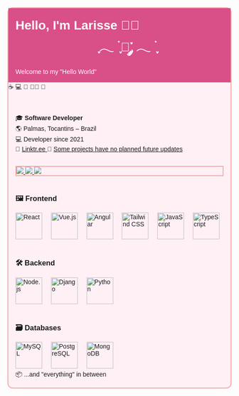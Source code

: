 <div style="border: 2px solid #f7a8a8; border-radius: 12px; background: #fff0f5; font-family: sans-serif;">
   <!-- Topo -->
   <div style="background: #d94f88; padding: 16px; ">
      <h1 style="color: white; margin: 0;"> Hello, I'm Larisse 🌷🌿ㅤㅤㅤㅤㅤㅤㅤㅤㅤㅤㅤㅤㅤㅤ  ִֶָ𓂃 ࣪ ִֶָ🐇་༘ 𓂃 ࣪ ִֶָ </h1>
      <p style="color: white; margin: 0; border-radius: 12px 12px 0 0;">Welcome to my "Hello World"</p>
   </div>
   <div> 
      ☕  💻 📸 💪🏼 🛬
   </div>
   <br>
   <!-- Corpo -->
   <div style="padding: 16px;">
      <!-- <h3 style="color: #d94f88; margin-bottom: 8px;">F A C T SㅤA B O U TㅤM E:</h3> -->
      <p>
         🎓 <strong>Software Developer</strong><br>
         🌎 Palmas, Tocantins – Brazil<br>
         💻 Developer since 2021<br>
         🔗 <a href="https://linktr.ee/larisseralves" target="_blank"> Linktr.ee </a>
         🔗 <a href="https://github.com/larissealves/Portifolio" target="_blank"> Some projects have no planned future updates </a>
      </p>
      <br>
         <div style="border: 2px solid #f7a8a8; align:left ">
            <a href="https://www.linkedin.com/in/larissealves/?trk=people-guest_people_search-card&originalSubdomain=br" target="_blank">
               <img src="https://img.shields.io/badge/-LinkedIn-%230077B5?style=for-the-badge&logo=linkedin&logoColor=white" target="_blank">
            </a>
            <a href="https://instagram.com/larisseralves" target="_blank">
               <img src="https://img.shields.io/badge/-Instagram-%23E4405F?style=for-the-badge&logo=instagram&logoColor=white" target="_blank">
            </a>
            <a href="mailto:alves.larisser@gmail.com">
               <img src="https://img.shields.io/badge/-Gmail-%23333?style=for-the-badge&logo=gmail&logoColor=white" target="_blank">
            </a>
         </div>
      <br>
      <div align="left">
         <!-- Frontend -->
         <div align="left">
            <div>
               <h3>🖼️ Frontend</h3>
               <img src="https://cdn.jsdelivr.net/gh/devicons/devicon/icons/react/react-original-wordmark.svg" height="60" alt="React" />
               <img width="12" />
               <img src="https://cdn.jsdelivr.net/gh/devicons/devicon/icons/vuejs/vuejs-original-wordmark.svg" height="60" alt="Vue.js" />
               <img width="12" />
               <img src="https://cdn.jsdelivr.net/gh/devicons/devicon/icons/angularjs/angularjs-original.svg" height="60" alt="Angular" />
               <img width="12" />
               <img src="https://skillicons.dev/icons?i=tailwind" height="60" alt="Tailwind CSS" />
               <img width="12" />
               <img src="https://cdn.jsdelivr.net/gh/devicons/devicon/icons/javascript/javascript-original.svg" height="60" alt="JavaScript" />
               <img width="12" />
               <img src="https://skillicons.dev/icons?i=ts" height="60" alt="TypeScript" />
            </div>
            <br>
            <!-- Backend -->
            <div align="left">
               <h3>🛠️ Backend</h3>
               <img src="https://cdn.jsdelivr.net/gh/devicons/devicon/icons/nodejs/nodejs-plain-wordmark.svg" height="60" alt="Node.js" />
               <img width="12" />
               <img src="https://cdn.jsdelivr.net/gh/devicons/devicon/icons/django/django-plain-wordmark.svg" height="60" alt="Django" />
               <img width="12" />
               <img src="https://skillicons.dev/icons?i=py" height="60" alt="Python" />
            </div>
            <br>
            <!-- Database -->
            <div align="left">
               <h3>🗃️ Databases</h3>
               <img src="https://cdn.jsdelivr.net/gh/devicons/devicon/icons/mysql/mysql-plain-wordmark.svg" height="60" alt="MySQL" />
               <img width="12" />
               <img src="https://cdn.jsdelivr.net/gh/devicons/devicon/icons/postgresql/postgresql-original-wordmark.svg" height="60" alt="PostgreSQL" />
               <img width="12" />
               <img src="https://cdn.jsdelivr.net/gh/devicons/devicon/icons/mongodb/mongodb-plain-wordmark.svg" height="60" alt="MongoDB" />
            </div>
            📦 ...and "everything" in between
         </div>
         <!--
         <br>
         <div align="left">
            <img src="https://github-readme-stats.vercel.app/api?username=larissealves&hide_title=true&hide_rank=true&show_icons=true&include_all_commits=true&count_private=true&disable_animations=true&theme=dracula&locale=en&hide_border=false&order=1" height="150" alt="stats graph" />
            <br>
            <img src="https://github-readme-activity-graph.vercel.app/graph?username=larissealves&radius=16&theme=dracula&area=true&order=5&hide_border=false&hide_title=false" height="300" alt="activity-graph graph" />
         </div>
         -->
      </div>
   </div>
</div>
